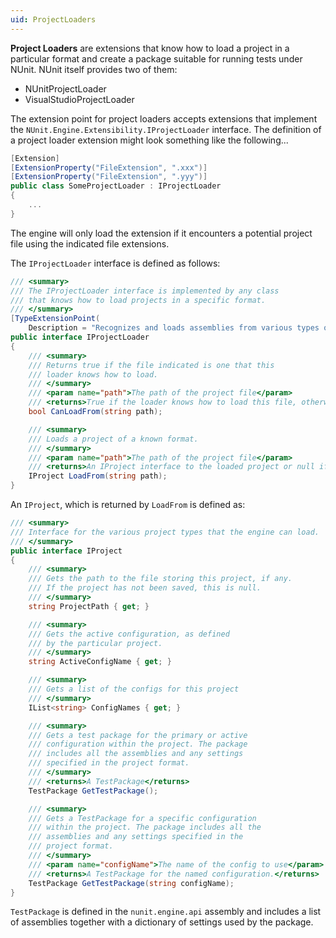 ```yaml
---
uid: ProjectLoaders
---
```


**Project Loaders** are extensions that know how to load a project in a particular format and create a package suitable for running tests under NUnit. NUnit itself provides two of them:
  * NUnitProjectLoader
  * VisualStudioProjectLoader

The extension point for project loaders accepts extensions that implement the `NUnit.Engine.Extensibility.IProjectLoader` interface. The definition of a project loader extension might look something like the following...

```csharp
[Extension]
[ExtensionProperty("FileExtension", ".xxx")]
[ExtensionProperty("FileExtension", ".yyy")]
public class SomeProjectLoader : IProjectLoader
{
    ...
}
```

The engine will only load the extension if it encounters a potential project file using the indicated file extensions.

The `IProjectLoader` interface is defined as follows:

```csharp
/// <summary>
/// The IProjectLoader interface is implemented by any class
/// that knows how to load projects in a specific format.
/// </summary>
[TypeExtensionPoint(
    Description = "Recognizes and loads assemblies from various types of project formats.")]
public interface IProjectLoader
{
    /// <summary>
    /// Returns true if the file indicated is one that this
    /// loader knows how to load.
    /// </summary>
    /// <param name="path">The path of the project file</param>
    /// <returns>True if the loader knows how to load this file, otherwise false</returns>
    bool CanLoadFrom(string path);

    /// <summary>
    /// Loads a project of a known format.
    /// </summary>
    /// <param name="path">The path of the project file</param>
    /// <returns>An IProject interface to the loaded project or null if the project cannot be loaded</returns>
    IProject LoadFrom(string path);
}
```

An `IProject`, which is returned by `LoadFrom` is defined as:
```csharp
/// <summary>
/// Interface for the various project types that the engine can load.
/// </summary>
public interface IProject
{
    /// <summary>
    /// Gets the path to the file storing this project, if any.
    /// If the project has not been saved, this is null.
    /// </summary>
    string ProjectPath { get; }

    /// <summary>
    /// Gets the active configuration, as defined
    /// by the particular project.
    /// </summary>
    string ActiveConfigName { get; }

    /// <summary>
    /// Gets a list of the configs for this project
    /// </summary>
    IList<string> ConfigNames { get; }

    /// <summary>
    /// Gets a test package for the primary or active
    /// configuration within the project. The package 
    /// includes all the assemblies and any settings
    /// specified in the project format.
    /// </summary>
    /// <returns>A TestPackage</returns>
    TestPackage GetTestPackage();

    /// <summary>
    /// Gets a TestPackage for a specific configuration
    /// within the project. The package includes all the
    /// assemblies and any settings specified in the 
    /// project format.
    /// </summary>
    /// <param name="configName">The name of the config to use</param>
    /// <returns>A TestPackage for the named configuration.</returns>
    TestPackage GetTestPackage(string configName);
}
```

`TestPackage` is defined in the `nunit.engine.api` assembly and includes a list of assemblies together with a dictionary of settings used by the package.
